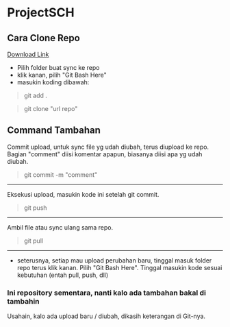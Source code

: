 # **ProjectSCH** #

## **Cara Clone Repo** ##
[Download Link](https://git-scm.com/download/win)
- Pilih folder buat sync ke repo
- klik kanan, pilih "Git Bash Here"
- masukin koding dibawah:
>git add .

>git clone "url repo"

## **Command Tambahan** ##
Commit upload, untuk sync file yg udah diubah, terus diupload ke repo.
Bagian "comment" diisi komentar apapun, biasanya diisi apa yg udah diubah.
>git commit -m "comment"
---------------------------------------------------------------------------
Eksekusi upload, masukin kode ini setelah git commit.
>git push
---------------------------------------------------------------------------
Ambil file atau sync ulang sama repo.
>git pull
---------------------------------------------------------------------------
* seterusnya, setiap mau upload perubahan baru, tinggal masuk folder repo terus klik kanan. Pilih "Git Bash Here". Tinggal masukin kode sesuai kebutuhan (entah pull, push, dll)

### Ini repository sementara, nanti kalo ada tambahan bakal di tambahin ###
Usahain, kalo ada upload baru / diubah, dikasih keterangan di Git-nya.
